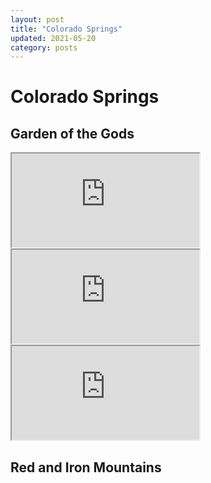 ```yaml
---
layout: post
title: "Colorado Springs"
updated: 2021-05-20
category: posts
---
```


# Colorado Springs

## Garden of the Gods

<iframe src="https://drive.google.com/file/d/1tb5l7lJOtCu5TES-4K3YT8C6jd_ZbaYo/preview" allow="autoplay"></iframe>

<iframe src="https://drive.google.com/file/d/1LYUEe5cFMRFsdkyMe-YvEMGEuwdS-_da/preview" allow="autoplay"></iframe>

<iframe src="https://drive.google.com/file/d/1MMyATQfNOlOiPWKRU4wbMH8j6xorpzB_/preview" allow="autoplay"></iframe>

## Red and Iron Mountains

